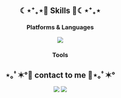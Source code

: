 <h2 align="center"> ☾⋆⁺₊⋆💜 Skills 💜☾⋆⁺₊⋆ </h2>

<h3 align="center"> Platforms & Languages </h3>
<p align="center"><img src="https://img.shields.io/badge/Python-3776AB?style=flat-square&logo=Python&logoColor=white"/></p>

<h3 align="center"> Tools </h3>




<h2 align="center"> ⋆｡ﾟ✶°🤍 contact to me 🤍⋆｡ﾟ✶° </h2>

<p align="center"><a href="https://Jinimo.github.io."><img src="https://img.shields.io/badge/My tech blog-A9BCF5?style=flat-square&logo=GitHub Sponsors&logoColor=white&link=https://Jinimo.github.io."/></a>  
  <a href="sdc36625110@gmail.com"><img src="https://img.shields.io/badge/Gmail-D0A9F5?style=flat-square&logo=Gmail&logoColor=white&link=mailto:sdc36625110@gmail.com"/></a></p>
